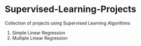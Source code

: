# Supervised-Learning-Projects
Collection of projects using Supervised Learning Algorithms

1. Simple Linear Regression
2. Multiple Linear Regression
